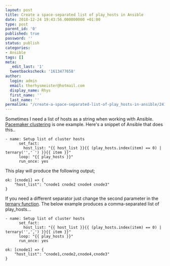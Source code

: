 ```yaml
---
layout: post
title: Create a space-separated list of play_hosts in Ansible
date: 2018-12-24 19:43:56.000000000 +01:00
type: post
parent_id: '0'
published: true
password: ''
status: publish
categories:
- Ansible
tags: []
meta:
  _edit_last: '1'
  tweetbackscheck: '1613477658'
author:
  login: admin
  email: therhysmeister@hotmail.com
  display_name: Rhys
  first_name: ''
  last_name: ''
permalink: "/create-a-space-separated-list-of-play_hosts-in-ansible/2417/"
---
```

Sometimes I need a list of hosts as a string when working with Ansible. [Pacemaker clustering](https://clusterlabs.org/) is one example. Here's a snippet of Ansible that does this..

```
- name: Setup list of cluster hosts
      set_fact:
        host_list: "{{ host_list }}{{ (play_hosts.index(item) == 0) | ternary('',' ') }}{{ item }}"
      loop: "{{ play_hosts }}"
      run_once: yes
```

This play will produce the following output;

```
ok: [cnode1] => {
    "host_list": "cnode1 cnode2 cnode4 cnode3"
}
```

If you need a different separator just change the second parameter in the [ternary function](https://docs.ansible.com/ansible/latest/user_guide/playbooks_filters.html#id8). The below example produces a comma-separated list of play\_hosts...

```
- name: Setup list of cluster hosts
      set_fact:
        host_list: "{{ host_list }}{{ (play_hosts.index(item) == 0) | ternary('',',') }}{{ item }}"
      loop: "{{ play_hosts }}"
      run_once: yes
```

```
ok: [cnode1] => {
    "host_list": "cnode1,cnode2,cnode4,cnode3"
}
```

